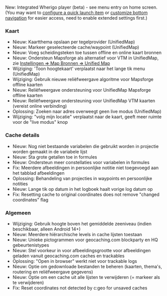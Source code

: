 New: Integrated Wherigo player (beta) - see menu entry on home screen.<br> (You may want to [configure a quick launch item](cgeo-setting://quicklaunchitems_sorted) or [customize bottom navigation](cgeo-setting://custombnitem) for easier access, need to enable extended settings first.)

### Kaart
- Nieuw: Kaartthema opslaan per tegelprovider (UnifiedMap)
- Nieuw: Markeer geselecteerde cache/waypoint (UnifiedMap)
- Nieuw: Voeg scheidingsteken toe tussen offline en online kaart bronnen
- Nieuw: Ondersteun Mapsforge als alternatief voor VTM in UnifiedMap, zie [Instellingen => Map Bronnen => Unified Map](cgeo-setting://useMapsforgeInUnifiedMap)
- Wijziging: 'Toon hoogtekaart' verplaatst naar het lange tik menu (UnifiedMap)
- Wijziging: Gebruik nieuwe reliëfweergave algoritme voor Mapsforge offline kaarten
- Nieuw: Reliëfweergave ondersteuning voor UnifiedMap Mapsforge offline kaarten
- Nieuw: Reliëfweergave ondersteuning voor UnifiedMap VTM kaarten (vereist online verbinding)
- Oplossing: Zoeken naar adres overweegt geen live modus (UnifiedMap)
- Wijziging: "volg mijn locatie" verplaatst naar de kaart, geeft meer ruimte voor de "live modus" knop

### Cache details
- Nieuw: Nog niet bestaande variabelen die gebruikt worden in projectie worden gemaakt in de variabele lijst
- Nieuw: Sta grote getallen toe in formules
- Nieuw: Ondersteun meer constellaties voor variabelen in formules
- Fix: Meerdere afbeeldingen in persoonlijke notitie niet toegevoegd aan het tabblad afbeeldingen
- Oplossing: Behandeling van projecties in waypoints en persoonlijke notities
- Nieuw: Lange tik op datum in het logboek haalt vorige log datum op
- Fix: Resetting cache to original coordinates does not remove "changed coordinates" flag

### Algemeen
- Wijziging: Gebruik hoogte boven het gemiddelde zeeniveau (indien beschikbaar, alleen Android 14+)
- Nieuw: Meerdere hiërarchische levels in cache lijsten toestaan
- Nieuw: Unieke pictogrammen voor geocaching.com blockparty en HQ gebeurtenistypes
- Nieuw: Stel voorkeur in voor afbeeldingsgrootte voor afbeeldingen geladen vanuit geocaching.com caches en trackables
- Oplossing: "Open in browser" werkt niet voor trackable logs
- Nieuw: Optie om gedownloade bestanden te beheren (kaarten, thema's, routering en reliëfweergave gegevens)
- Nieuw: Optie om een cache uit alle lijsten te verwijderen (= markeer als te verwijderen)
- Fix: Reset coordinates not detected by c:geo for unsaved caches
